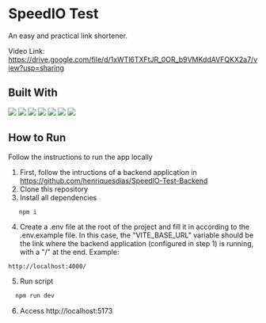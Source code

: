 # SpeedIO Test

An easy and practical link shortener.

Video Link: https://drive.google.com/file/d/1xWTl6TXFtJR_0OR_b9VMKddAVFQKX2a7/view?usp=sharing

## Built With

<img src="https://img.shields.io/badge/TypeScript-007ACC?style=for-the-badge&logo=typescript&logoColor=white">
<img src="https://img.shields.io/badge/Vue.js-35495E?style=for-the-badge&logo=vuedotjs&logoColor=4FC08D">
<img src="https://img.shields.io/badge/Vite-B73BFE?style=for-the-badge&logo=vite&logoColor=FFD62E">
<img src="https://img.shields.io/badge/HTML5-E34F26?style=for-the-badge&logo=html5&logoColor=white">
<img src="https://img.shields.io/badge/CSS3-1572B6?style=for-the-badge&logo=css3&logoColor=white">
<img src="https://img.shields.io/badge/prettier-1A2C34?style=for-the-badge&logo=prettier&logoColor=F7BA3E">
<img src="https://img.shields.io/badge/eslint-3A33D1?style=for-the-badge&logo=eslint&logoColor=white">

## How to Run

Follow the instructions to run the app locally

1. First, follow the intructions of a backend application in https://github.com/henriquesdias/SpeedIO-Test-Backend
2. Clone this repository
3. Install all dependencies

```bash
   npm i
```

4. Create a .env file at the root of the project and fill it in according to the .env.example file. In this case, the "VITE_BASE_URL" variable should be the link where the backend application (configured in step 1) is running, with a "/" at the end. Example:

```code
http://localhost:4000/
```

5. Run script

```bash
  npm run dev
```

6. Access http://localhost:5173
